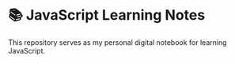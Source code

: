 # 📚 JavaScript Learning Notes

This repository serves as my personal digital notebook for learning JavaScript.


